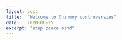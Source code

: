 ```yaml
---
layout: post
title:  "Welcome to Chinmoy controversies"
date:   2020-06-25
excerpt: "step peace mind"
---
```

